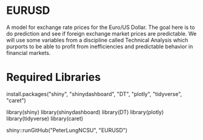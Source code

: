 # EURUSD
A model for exchange rate prices for the Euro/US Dollar. The goal here is to do prediction and see if foreign exchange market prices are predictable. We will use some variables from a discipline called Technical Analysis which purports to be able to profit from inefficiencies and predictable behavior in financial markets.

# Required Libraries

install.packages("shiny", "shinydashboard", "DT", "plotly", "tidyverse", "caret")

library(shiny)
library(shinydashboard)
library(DT)
library(plotly)
library(tidyverse)
library(caret)

shiny::runGitHub("PeterLungNCSU", "EURUSD") 


